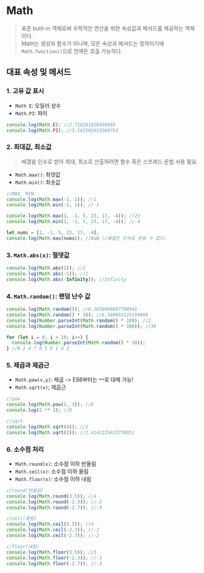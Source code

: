 # Math

> 표준 bulit-in 객체로써 수학적인 연산을 위한 속성값과 메서드를 제공하는 객체이다.  
> Math는 생성자 함수가 아니며, 모든 속성과 메서드는 정적이기에 `Math.function()`으로 언제든 호출 가능하다.

## 대표 속성 및 메서드

### 1. 고유 값 표시

- `Math E`: 오일러 상수
- `Math.PI`: 파이

```javascript
console.log(Math.E); //2.718281828459045
console.log(Math.PI); //3.141592653589793
```

### 2. 최대값, 최소값

> 배열을 인수로 받아 최대, 최소로 산출하려면 함수 혹은 스프레드 문법 사용 필요.

- `Math.max()`: 최댓값
- `Math.min()`: 최솟값

```javascript
//MAX, MIN
console.log(Math.max(-1, 1)); //1
console.log(Math.min(-1, 1)); //-1

console.log(Math.max(1, -1, 5, 23, 17, -4)); //23
console.log(Math.min(1, -1, 5, 23, 17, -4)); //-4

let nums = [1, -1, 5, 23, 17, -4];
console.log(Math.max(nums)); //NaN //배열은 인자로 받을 수 없다.
```

### 3. `Math.abs(x)`: 절댓값

```javascript
console.log(Math.abs(1)); //1
console.log(Math.abs(-1)); //1
console.log(Math.abs(-Infinity)); //Infinity
```

### 4. `Math.random()`: 랜덤 난수 값

```javascript
console.log(Math.random()); //0.3658909807700941
console.log(Math.random() * 10); //6.340983123199808
console.log(Number.parseInt(Math.random() * 10)); //2
console.log(Number.parseInt(Math.random() * 100)); //36

for (let i = 0; i < 10; i++) {
  console.log(Number.parseInt(Math.random() * 10));
} //0 2 4 7 0 5 8 1 4 2
```

### 5. 제곱과 제곱근

- `Math.pow(x,y)`: 제곱 -> ES6부터는 `**`로 대체 가능!
- `Math.sqrt(x)`; 제곱근

```javascript
//pow
console.log(Math.pow(2, 3)); //8
console.log(2 ** 3); //8

//sqrt
console.log(Math.sqrt(4)); //2
console.log(Math.sqrt(2)); //1.4142135623730951
```

### 6. 소수점 처리

- `Math.round(x)`: 소수점 이하 반올림
- `Math.ceil(x)`: 소수점 이하 올림
- `Math.floor(x)`: 소수점 이하 내림

```javascript
//round(반올림)
console.log(Math.round(3.5)); //4
console.log(Math.round(-2.3)); //-2
console.log(Math.round(-2.7)); //-3

//ceil(올림)
console.log(Math.ceil(3.5)); //4
console.log(Math.ceil(-2.3)); //-2
console.log(Math.ceil(-2.7)); //-2

//floor(내림)
console.log(Math.floor(3.5)); //3
console.log(Math.floor(-2.3)); //-3
console.log(Math.floor(-2.7)); //-3
```
